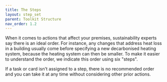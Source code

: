 ```yaml
---
title: The Steps
layout: step_set
parent: Toolkit Structure
nav_order: 1.2
---
```


When it comes to actions that affect your premises, sustainability experts say there is an ideal order.  For instance, any changes that address heat loss in a building usually come before specifying a new decarbonised heating system, because the heating system can then be smaller.  To make it easier to understand the order, we indicate this order using six "steps".  

If a task or card isn't assigned to a step, there is no recommended order and you can take it at any time without considering other prior actions.
